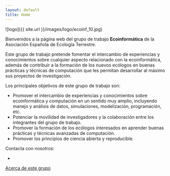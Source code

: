 ```yaml
---
layout: default
title: Home
---
```


![logo]({{ site.url }}/images/logo/ecoinf_10.jpg)


Bienvenidos a la página web del grupo de trabajo **Ecoinformática** de la Asociación Española de Ecología Terrestre. 

Este grupo de trabajo pretende fomentar el intercambio de experiencias y conocimientos sobre cualquier aspecto relacionado con la ecoinformática, además de contribuir a la formación de los nuevos ecólogos en buenas prácticas y técnicas de computación que les permitan desarrollar al máximo sus proyectos de investigación.

Los principales objetivos de este grupo de trabajo son:

* Promover el intercambio de experiencias y conocimientos sobre ecoinformática y computación en un sentido muy amplio, incluyendo manejo y análisis de datos, simulaciones, modelización, programación, etc.
* Potenciar la movilidad de investigadores y la colaboración entre los integrantes del grupo de trabajo.
* Promover la formación de los ecólogos interesados en aprender buenas prácticas y técnicas avanzadas de computación.
* Promover los principios de ciencia abierta y reproducible.


Contacta con nosotros:

* [<i class="fa fa-twitter fa-3x"></i>](https://twitter.com/ecoinf_aeet)



[Acerca de este grupo](about) 
